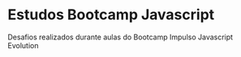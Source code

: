 # Estudos Bootcamp Javascript

Desafios realizados durante aulas do Bootcamp Impulso Javascript Evolution 
